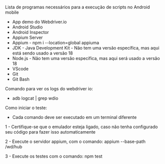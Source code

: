 Lista de programas necessários para a execução de scripts no Android mobile

* App demo do Webdriver.io
* Android Studio
* Android Inspector
* Appium Server
* Appium - npm i --location=global appiuma
* JDK - Java Development Kit - Não tem uma versão específica, mas aqui está sendo usado a versão 18
* Node.js - Não tem uma versão específica, mas aqui será usado a versão 18
* VScode
* Git
* Git Bash

Comando para ver os logs do webdriver io:
* adb logcat | grep wdio

Como iniciar o teste:

* Cada comando deve ser executado em um terminal diferente

1 - Certifique-se que o emulador esteja ligado, caso não tenha configurado seu código para fazer isso automaticamente

2 - Execute o servidor appium, com o comando: appium --base-path /wd/hub

3 - Execute os testes com o comando: npm test
